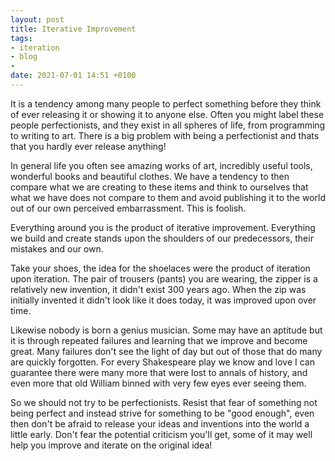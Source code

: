 ```yaml
---
layout: post
title: Iterative Improvement
tags:
- iteration
- blog
-
date: 2021-07-01 14:51 +0100
---
```

It is a tendency among many people to perfect something before they think of
ever releasing it or showing it to anyone else. Often you might label these
people perfectionists, and they exist in all spheres of life, from programming
to writing to art. There is a big problem with being a perfectionist and thats
that you hardly ever release anything!

In general life you often see amazing works of art, incredibly useful tools,
wonderful books and beautiful clothes. We have a tendency to then compare what
we are creating to these items and think to ourselves that what we have does
not compare to them and avoid publishing it to the world out of our own
perceived embarrassment. This is foolish.

Everything around you is the product of iterative improvement. Everything we
build and create stands upon the shoulders of our predecessors, their mistakes
and our own.

Take your shoes, the idea for the shoelaces were the product of iteration upon
iteration. The pair of trousers (pants) you are wearing, the zipper is a
relatively new invention, it didn't exist 300 years ago. When the zip was
initially invented it didn't look like it does today, it was improved upon over
time.

Likewise nobody is born a genius musician. Some may have an aptitude but it is
through repeated failures and learning that we improve and become great. Many
failures don't see the light of day but out of those that do many are quickly
forgotten.  For every Shakespeare play we know and love I can guarantee there
were many more that were lost to annals of history, and even more that old
William binned with very few eyes ever seeing them.

So we should not try to be perfectionists. Resist that fear of something not
being perfect and instead strive for something to be "good enough", even then
don't be afraid to release your ideas and inventions into the world a little
early.  Don't fear the potential criticism you'll get, some of it may well help
you improve and iterate on the original idea!

